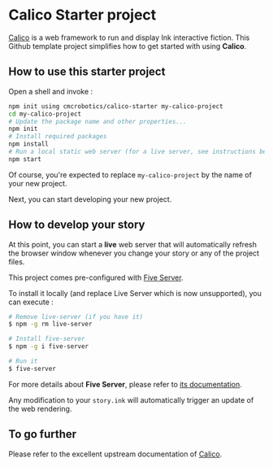# Calico Starter project

[Calico](https://github.com/elliotherriman/calico) is a web framework to run and display Ink interactive fiction.
This Github template project simplifies how to get started with using **Calico**.

## How to use this starter project

Open a shell and invoke :

```bash
npm init using cmcrobotics/calico-starter my-calico-project
cd my-calico-project
# Update the package name and other properties...
npm init
# Install required packages
npm install
# Run a local static web server (for a live server, see instructions below)
npm start
```

Of course, you're expected to replace ``my-calico-project`` by the name of your new project.

Next, you can start developing your new project.

## How to develop your story

At this point, you can start a **live** web server that will automatically refresh the browser window whenever you change your story or any of the project files.

This project comes pre-configured with [Five Server](https://www.npmjs.com/package/five-server).

To install it locally (and replace Live Server which is now unsupported), you can execute :

```bash
# Remove live-server (if you have it)
$ npm -g rm live-server

# Install five-server
$ npm -g i five-server

# Run it
$ five-server
```
For more details about **Five Server**, please refer to [its documentation](https://www.npmjs.com/package/five-server).

Any modification to your ``story.ink`` will automatically trigger an update of the web rendering.

## To go further

Please refer to the excellent upstream documentation of [Calico](https://github.com/elliotherriman/calico).

